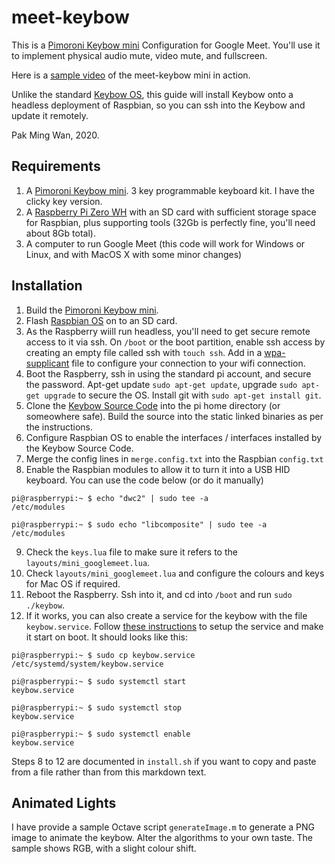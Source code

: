 # meet-keybow
This is a [Pimoroni Keybow mini](https://shop.pimoroni.com/products/keybow-mini-3-key-macro-pad-kit?variant=27890390696019) Configuration for Google Meet.  You'll use it to implement physical audio mute, video mute, and fullscreen.

Here is a [sample video](https://photos.app.goo.gl/YcDdtqavQoTa7pj77) of the meet-keybow mini in action.

Unlike the standard [Keybow OS](https://shop.pimoroni.com/products/raspberry-pi-zero-wh-with-pre-soldered-header), this guide will install Keybow onto a headless deployment of Raspbian, so you can ssh into the Keybow and update it remotely.

Pak Ming Wan, 2020.

## Requirements
1. A [Pimoroni Keybow mini](https://shop.pimoroni.com/products/keybow-mini-3-key-macro-pad-kit?variant=27890392039507). 3 key programmable keyboard kit. I have the clicky key version.
2. A [Raspberry Pi Zero WH](https://shop.pimoroni.com/products/raspberry-pi-zero-wh-with-pre-soldered-header) with an SD card with sufficient storage space for Raspbian, plus supporting tools (32Gb is perfectly fine, you'll need about 8Gb total).
3. A computer to run Google Meet (this code will work for Windows or Linux, and with MacOS X with some minor changes)

## Installation
1. Build the [Pimoroni Keybow mini](https://learn.pimoroni.com/tutorial/sandyj/assembling-keybow).
2. Flash [Raspbian OS](https://www.raspberrypi.org/software/) on to an SD card.
3. As the Raspberry wiill run headless, you'll need to get secure remote access to it via ssh. On `/boot` or the boot partition, enable ssh access by creating an empty file called ssh with `touch ssh`.  Add in a [wpa-supplicant](https://www.raspberrypi.org/documentation/configuration/wireless/wireless-cli.md) file to configure your connection to your wifi connection.
4. Boot the Raspberry, ssh in using the standard pi account, and secure the password. Apt-get update `sudo apt-get update`, upgrade `sudo apt-get upgrade` to secure the OS. Install git with `sudo apt-get install git`.
5. Clone the [Keybow Source Code](https://github.com/pimoroni/keybow-firmware) into the pi home directory (or someowhere safe). Build the source into the static linked binaries as per the instructions.
6. Configure Raspbian OS to enable the interfaces / interfaces installed by the Keybow Source Code.
7. Merge the config lines in `merge.config.txt` into the Raspbian `config.txt`
8. Enable the Raspbian modules to allow it to turn it into a USB HID keyboard. You can use the code below (or do it manually)

<code>pi@raspberrypi:~ $ echo "dwc2" | sudo tee -a /etc/modules</code>

<code>pi@raspberrypi:~ $ sudo echo "libcomposite" | sudo tee -a /etc/modules</code>

9. Check the `keys.lua` file to make sure it refers to the `layouts/mini_googlemeet.lua`.
10. Check `layouts/mini_googlemeet.lua` and configure the colours and keys for Mac OS if required.
11. Reboot the Raspberry. Ssh into it, and cd into `/boot` and run `sudo ./keybow`.
12. If it works, you can also create a service for the keybow with the file `keybow.service`. Follow [these instructions](https://www.raspberrypi.org/documentation/linux/usage/systemd.md) to setup the service and make it start on boot. It should looks like this:

<code>pi@raspberrypi:~ $ sudo cp keybow.service /etc/systemd/system/keybow.service</code>

<code>pi@raspberrypi:~ $ sudo systemctl start keybow.service</code>

<code>pi@raspberrypi:~ $ sudo systemctl stop keybow.service</code>

<code>pi@raspberrypi:~ $ sudo systemctl enable keybow.service</code>

Steps 8 to 12 are documented in `install.sh` if you want to copy and paste from a file rather than from this markdown text.

## Animated Lights
I have provide a sample Octave script `generateImage.m` to generate a PNG image to animate the keybow. Alter the algorithms to your own taste. The sample shows RGB, with a slight colour shift.